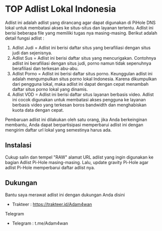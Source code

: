 # TOP Adlist Lokal Indonesia

Adlist ini adalah adlist yang dirancang agar dapat digunakan di PiHole DNS lokal untuk membatasi akses ke situs-situs dan layanan tertentu. Adlist ini berisi beberapa file yang memiliki tugas nya masing-masing. Berikut adalah detail fungsi adlist :

1. Adlist Judi = Adlist ini berisi daftar situs yang berafiliasi dengan situs judi dan sejenisnya.
2. Adlist Sus =  Adlist ini berisi daftar situs yang mencurigakan. Contohnya adlist ini berafiliasi dengan situs judi, porno namun tidak sepenuhnya berafiliasi dan terkesan abu-abu.
3. Adlist Porno = Adlist ini berisi daftar situs porno. Keunggulan adlist ini adalah mengumpulkan situs porno lokal Indonesia. Karena dikumpulkan dari pengguna lokal, maka adlist ini dapat dengan cepat menambah daftar situs porno lokal yang dinamis.
4. Adlist VOD = Adlist ini berisi daftar situs layanan berbasis video. Adlist ini cocok digunakan untuk membatasi akses pengguna ke layanan berbasis video yang terkesan boros bandwidth dan menghabiskan kuota data dengan cepat.

Pembaruan adlist ini dilakukan oleh satu orang, jika Anda berkeinginan membantu, Anda dapat berpartisipasi memperbarui adlist ini dengan mengirim daftar url lokal yang semestinya harus ada.

## Instalasi

Cukup salin dan tempel "RAW" alamat URL adlist yang ingin digunakan ke bagian Adlist Pi-Hole masing-masing. Lalu, update gravity Pi-Hole agar adlist Pi-Hole memperbarui daftar adlist nya.

## Dukungan

Bantu saya merawat adlist ini dengan dukungan Anda disini
- Trakteer : https://trakteer.id/Adam4wan

Telegram
- Telegram : t.me/Adam4wan
